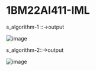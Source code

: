 # 1BM22AI411-IML
s_algorithm-1 ::->output


![image](https://github.com/Vasanth0106/1BM22AI411-IML/assets/139615614/94a781db-b570-4dfd-948d-dd28375f753f)

s_algorithm-2::->output




![image](https://github.com/Vasanth0106/1BM22AI411-IML/assets/139615614/3993846a-432a-463f-b94d-69b469389d35)


